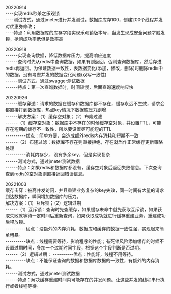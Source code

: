 20220914  
----实现redis秒杀之乐观锁  
----测试方式，通过jmeter进行并发测试，数据库库存100，创建200个线程并发对优惠券修改；  
----特点：利用数据库的库存字段实现乐观锁版本号，当发生现成安全问题才触发锁，抢购成功率低但是效率高

20220918  
------实现查询数据，降低数据库压力，提高响应速度  
------查询时先从redis中查询数据，如果有则返回，否则查询数据库，然后存进redis再返回。为保证数据一致性，表数据变化(添加，修改，删除)时删除redis中的数据，没有考虑并发的数据变化问题(双写一致性)  
------测试方式，通过swagger测试数据  
------特点：第一次查询数据时，时间较慢，后面查询速度响应快  

20220926  
------缓存穿透：请求的数据在缓存和数据库都不存在，缓存永远不生效，请求会都直接打到数据库，热点key情况下数据库压力剧增  
------解决方案：（1）缓存空对象；（2）布隆过滤  
------（1）缓存空对象：数据库中不存在的时候缓存空对象，并设置TTL，可能存在短期的缓存不一致性，所以要设置尽可能短的TTL  
----------优点：简单方便，会造成额外redis内存消耗和短期不一致  
------（2）布隆过滤：数据库不存在则直接拒绝，存在就当作正常缓存更新策略处理  
----------消耗内存少， 没有多余key，但是实现复杂  
------测试方式，通过jmeter测试数据  
------特点：如果redis和数据库都没有，缓存空对象后返回失败信息。下次查询查到redis的空对象则直接返回错误信息。

20221003  
缓存击穿：被高并发访问，并且重建业务复杂的key失效，同一时间有大量的请求到达数据库，瞬间增加数据库的压力。  
解决方案：（1）互斥锁；（2）逻辑过期  
------（1）互斥锁：查询时先查缓存，如果缓存未命中就先获取互斥锁，如果获取失败就等待一定时间后重新查询，如果获取成功就进行缓存重建业务，重建成功后释放锁。  
----------优点：没额外的内存消耗，数据库和缓存的数据一致性强，实现起来简单粗暴。  
----------缺点：线程需要等待，影响程序的性能；有死锁风险添加缓存的时候不设置过期时间，多加一个过期时间字段，根据这个字段判断是否过期。  
------（2）逻辑过期：
----------优点：性能好，线程不用等待。  
----------缺点：不能保证查询的数据和数据库数据的一致性，有额外的内存消耗。  
------测试方式，通过jmeter测试数据  
------特点：解决缓存重建时间内可能存在的并发问题。让这些并发的线程串行执行或者线程等待。
